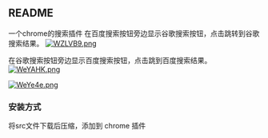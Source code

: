 ## README

一个chrome的搜索插件
在百度搜索按钮旁边显示谷歌搜索按钮，点击跳转到谷歌搜索结果。
[![WZLVB9.png](https://z3.ax1x.com/2021/07/14/WZLVB9.png)](https://imgtu.com/i/WZLVB9)

在谷歌搜索按钮旁边显示百度搜索按钮，点击跳到百度搜索结果。
[![WeYAHK.png](https://z3.ax1x.com/2021/07/14/WeYAHK.png)](https://imgtu.com/i/WeYAHK)

[![WeYe4e.png](https://z3.ax1x.com/2021/07/14/WeYe4e.png)](https://imgtu.com/i/WeYe4e)

### 安装方式
将src文件下载后压缩，添加到 chrome 插件

